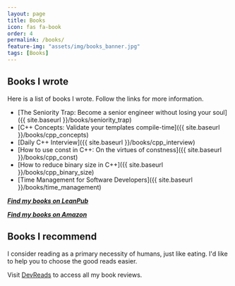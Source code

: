 ```yaml
---
layout: page
title: Books
icon: fas fa-book
order: 4
permalink: /books/
feature-img: "assets/img/books_banner.jpg"
tags: [Books]
---
```


## Books I wrote

Here is a list of books I wrote. Follow the links for more information.

- [The Seniority Trap: Become a senior engineer without losing your soul]({{ site.baseurl }}/books/seniority_trap)
- [C++ Concepts: Validate your templates compile-time]({{ site.baseurl }}/books/cpp_concepts)
- [Daily C++ Interview]({{ site.baseurl }}/books/cpp_interview)
- [How to use const in C++: On the virtues of constness]({{ site.baseurl }}/books/cpp_const)
- [How to reduce binary size in C++]({{ site.baseurl }}/books/cpp_binary_size)
- [Time Management for Software Developers]({{ site.baseurl }}/books/time_management)

***[Find my books on LeanPub](https://leanpub.com/u/sandordargo)***

***[Find my books on Amazon](https://amzn.to/3VBLv86)***


## Books I recommend

I consider reading as a primary necessity of humans, just like eating. I'd like to help you to choose the good reads easier.

Visit [DevReads](https://devreads.sandordargo.com/) to access all my book reviews.